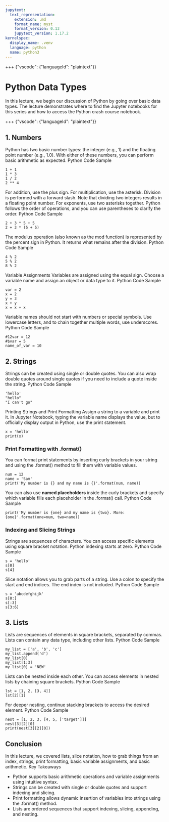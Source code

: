```yaml
---
jupytext:
  text_representation:
    extension: .md
    format_name: myst
    format_version: 0.13
    jupytext_version: 1.17.2
kernelspec:
  display_name: .venv
  language: python
  name: python3
---
```


+++ {"vscode": {"languageId": "plaintext"}}

# Python Data Types

In this lecture, we begin our discussion of Python by going over basic data types. The lecture demonstrates where to find the Jupyter notebooks for this series and how to access the Python crash course notebook.

+++ {"vscode": {"languageId": "plaintext"}}

## 1. Numbers
Python has two basic number types: the integer (e.g., 1) and the floating point number (e.g., 1.0). With either of these numbers, you can perform basic arithmetic as expected.
Python Code Sample

```{code-cell} ipython3
1 + 1
1 * 3
1 / 2
2 ** 4
```

For addition, use the plus sign. For multiplication, use the asterisk. Division is performed with a forward slash. Note that dividing two integers results in a floating point number. For exponents, use two asterisks together. Python follows the order of operations, and you can use parentheses to clarify the order.
Python Code Sample

```{code-cell} ipython3
2 + 3 * 5 + 5
2 + 3 * (5 + 5)
```

The modulus operation (also known as the mod function) is represented by the percent sign in Python. It returns what remains after the division.
Python Code Sample

```{code-cell} ipython3
4 % 2
5 % 2
8 % 2
```

Variable Assignments
Variables are assigned using the equal sign. Choose a variable name and assign an object or data type to it.
Python Code Sample

```{code-cell} ipython3
var = 2
x = 2
y = 3
x + y
x = x + x
```

Variable names should not start with numbers or special symbols. Use lowercase letters, and to chain together multiple words, use underscores.
Python Code Sample

```{code-cell} ipython3
#12var = 12
#$var = 5
name_of_var = 10
```

## 2. Strings
Strings can be created using single or double quotes. You can also wrap double quotes around single quotes if you need to include a quote inside the string.
Python Code Sample

```{code-cell} ipython3
'hello'
"hello"
"I can't go"
```

Printing Strings and Print Formatting
Assign a string to a variable and print it. In Jupyter Notebook, typing the variable name displays the value, but to officially display output in Python, use the print statement.

```{code-cell} ipython3
x = 'hello'
print(x)
```

### Print Formatting with .format()
You can format print statements by inserting curly brackets in your string and using the .format() method to fill them with variable values.

```{code-cell} ipython3
num = 12
name = 'Sam'
print('My number is {} and my name is {}'.format(num, name))
```

You can also use **named placeholders** inside the curly brackets and specify which variable fills each placeholder in the .format() call.
Python Code Sample

```{code-cell} ipython3
print('My number is {one} and my name is {two}. More: {one}'.format(one=num, two=name))
```

### Indexing and Slicing Strings
Strings are sequences of characters. You can access specific elements using square bracket notation. Python indexing starts at zero.
Python Code Sample

```{code-cell} ipython3
s = 'hello'
s[0]
s[4]
```

Slice notation allows you to grab parts of a string. Use a colon to specify the start and end indices. The end index is not included.
Python Code Sample

```{code-cell} ipython3
s = 'abcdefghijk'
s[0:]
s[:3]
s[3:6]
```

## 3. Lists
Lists are sequences of elements in square brackets, separated by commas. Lists can contain any data type, including other lists.
Python Code Sample

```{code-cell} ipython3
my_list = ['a', 'b', 'c']
my_list.append('d')
my_list[0]
my_list[1:3]
my_list[0] = 'NEW'
```

Lists can be nested inside each other. You can access elements in nested lists by chaining square brackets.
Python Code Sample

```{code-cell} ipython3
lst = [1, 2, [3, 4]]
lst[2][1]
```

For deeper nesting, continue stacking brackets to access the desired element.
Python Code Sample

```{code-cell} ipython3
nest = [1, 2, 3, [4, 5, ['target']]]
nest[3][2][0]
print(nest[3][2][0])
```

## Conclusion
In this lecture, we covered lists, slice notation, how to grab things from an index, strings, print formatting, basic variable assignments, and basic arithmetic.
Key Takeaways
* Python supports basic arithmetic operations and variable assignments using intuitive syntax.
* Strings can be created with single or double quotes and support indexing and slicing.
* Print formatting allows dynamic insertion of variables into strings using the .format() method.
* Lists are ordered sequences that support indexing, slicing, appending, and nesting.

```{code-cell} ipython3

```
